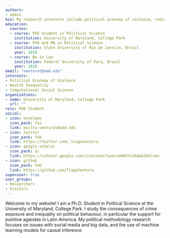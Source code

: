 ```yaml
---
authors:
- admin
bio: My research interests include political economy of violence, redistribution and wealth inequality and and crime in Latin America. 
education:
  courses:
  - course: PhD Student in Political Science
    institution: University of Maryland, College Park
  - course: PhD and MA in Political Science
    institution: State University of Rio de Janeiro, Brazil
    year: 2018
  - course: Ba in Law
    institution: Federal University of Para, Brazil
    year: 2010
email: "venturat@umd.edu"
interests:
- Political Economy of Violence
- Wealth Inequality
- Computational Social Science
organizations:
- name: University of Maryland, College Park
  url: ""
role: PhD Student
social:
- icon: envelope
  icon_pack: fas
  link: mailto:venturat@umd.edu
- icon: twitter
  icon_pack: fab
  link: https://twitter.com/_tiagoventura
- icon: google-scholar
  icon_pack: ai
  link: https://scholar.google.com/citations?user=UH6VJsIAAAAJ&hl=en
- icon: github
  icon_pack: fab
  link: https://github.com/TiagoVentura
superuser: true
user_groups:
- Researchers
- Visitors
---
```


Welcome to my website!  I am a Ph.D. Student in Political Science at the University of Maryland, College Park. I study the consequences of crime exposure and inequality on political behaviour, in particular the support for punitive agendas in Latin America. My political methodology research focuses on issues with social media and big data, and the use of machine learning models for causal inference. 

